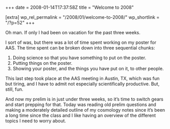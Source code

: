 +++
date = 2008-01-14T17:37:58Z
title = "Welcome to 2008"

[extra]
wp_rel_permalink = "/2008/01/welcome-to-2008/"
wp_shortlink = "/?p=52"
+++

Oh man. If only I had been on vacation for the past three weeks.

I sort of was, but there was a lot of time spent working on my poster for AAS.
The time spent can be broken down into three sequential chunks:

1. Doing science so that you have something to put on the poster.
2. Putting things on the poster.
3. Showing your poster, and the things you have put on it, to other people.

This last step took place at the AAS meeting in Austin, TX, which was fun but
tiring, and I have to admit not especially scientifically productive. But,
still, fun.

And now my prelim is in just under three weeks, so it’s time to switch gears
and start prepping for that. Today was reading old prelim questions and making
a moderately detailed outline of my cosmology notes since it’s been a long
time since the class and I like having an overview of the different topics I
need to worry about.
